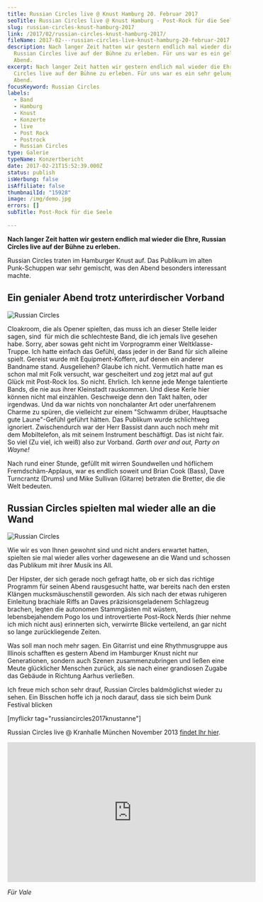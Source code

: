 ```yaml
---
title: Russian Circles live @ Knust Hamburg 20. Februar 2017
seoTitle: Russian Circles live @ Knust Hamburg - Post-Rock für die Seele
slug: russian-circles-knust-hamburg-2017
link: /2017/02/russian-circles-knust-hamburg-2017/
fileName: 2017-02---russian-circles-live-knust-hamburg-20-februar-2017.md
description: Nach langer Zeit hatten wir gestern endlich mal wieder die Ehre
  Russian Circles live auf der Bühne zu erleben. Für uns war es ein gelungener
  Abend.
excerpt: Nach langer Zeit hatten wir gestern endlich mal wieder die Ehre Russian
  Circles live auf der Bühne zu erleben. Für uns war es ein sehr gelungener
  Abend.
focusKeyword: Russian Circles
labels:
  - Band
  - Hamburg
  - Knust
  - Konzerte
  - live
  - Post Rock
  - Postrock
  - Russian Circles
type: Galerie
typeName: Konzertbericht
date: 2017-02-21T15:52:39.000Z
status: publish
isWerbung: false
isAffiliate: false
thumbnailId: "15928"
image: /img/demo.jpg
errors: []
subTitle: Post-Rock für die Seele
  
---
```


**Nach langer Zeit hatten wir gestern endlich mal wieder die Ehre, Russian
Circles live auf der Bühne zu erleben.**

Russian Circles traten im Hamburger Knust auf. Das Publikum im alten
Punk-Schuppen war sehr gemischt, was den Abend besonders interessant machte.

## Ein genialer Abend trotz unterirdischer Vorband

![Russian Circles](http://cardamonchai.com/wp-content/uploads/2017/02/33033221775_fbbf17d9c7_z.jpg)

Cloakroom, die als Opener spielten, das muss ich an dieser Stelle leider sagen,
sind  für mich die schlechteste Band, die ich jemals live gesehen habe. Sorry,
aber sowas geht nicht im Vorprogramm einer Weltklasse-Truppe. Ich hatte einfach
das Gefühl, dass jeder in der Band für sich alleine spielt. Gereist wurde mit
Equipment-Koffern, auf denen ein anderer Bandname stand. Ausgeliehen? Glaube ich
nicht. Vermutlich hatte man es schon mal mit Folk versucht, war gescheitert und
zog jetzt mal auf gut Glück mit Post-Rock los. So nicht. Ehrlich. Ich kenne jede
Menge talentierte Bands, die nie aus ihrer Kleinstadt rauskommen. Und diese
Kerle hier können nicht mal einzählen. Geschweige denn den Takt halten, oder
irgendwas. Und da war nichts von nonchalanter Art oder unerfahrenem Charme zu
spüren, die vielleicht zur einem "Schwamm drüber, Hauptsache gute Laune"-Gefühl
geführt hätten. Das Publikum wurde schlichtweg ignoriert. Zwischendurch war der
Herr Bassist dann auch noch mehr mit dem Mobiltelefon, als mit seinem Instrument
beschäftigt. Das ist nicht fair. So viel (Zu viel, ich weiß) also zur Vorband.
_Garth over and out, Party on Wayne!_

Nach rund einer Stunde, gefüllt mit wirren Soundwellen und höflichem
Fremdschäm-Applaus, war es endlich soweit und Brian Cook (Bass), Dave Turncrantz
(Drums) und Mike Sullivan (Gitarre) betraten die Bretter, die die Welt bedeuten.

## Russian Circles spielten mal wieder alle an die Wand

![Russian Circles](http://cardamonchai.com/wp-content/uploads/2017/02/32877461962_1cd8da421f_z.jpg)

Wie wir es von Ihnen gewohnt sind und nicht anders erwartet hatten, spielten sie
mal wieder alles vorher dagewesene an die Wand und schossen das Publikum mit
ihrer Musik ins All.

Der Hipster, der sich gerade noch gefragt hatte, ob er sich das richtige
Programm für seinen Abend rausgesucht hatte, war bereits nach den ersten Klängen
mucksmäuschenstill geworden. Als sich nach der etwas ruhigeren Einleitung
brachiale Riffs an Daves präzisionsgeladenem Schlagzeug brachen, legten die
autonomen Stammgästen mit wüstem, lebensbejahendem Pogo los und introvertierte
Post-Rock Nerds (hier nehme ich mich nicht aus) erinnerten sich, verwirrte
Blicke verteilend, an gar nicht so lange zurückliegende Zeiten.

Was soll man noch mehr sagen. Ein Gitarrist und eine Rhythmusgruppe aus Illinois
schafften es gestern Abend im Hamburger Knust nicht nur Generationen, sondern
auch Szenen zusammenzubringen und ließen eine Meute glücklicher Menschen zurück,
als sie nach einer grandiosen Zugabe das Gebäude in Richtung Aarhus verließen.

Ich freue mich schon sehr drauf, Russian Circles baldmöglichst wieder zu sehen.
Ein Bisschen hoffe ich ja noch darauf, dass sie sich beim Dunk Festival blicken

[myflickr tag="russiancircles2017knustanne"]

Russian Circles live @ Kranhalle München November 2013
[findet Ihr hier](/2013/11/russian-circles-live-kranhalle-munchen/).

<iframe src="https://www.youtube.com/embed/ONzYMVrhTyk" width="560" height="315" frameborder="0" allowfullscreen="allowfullscreen"></iframe>

_Für Vale_

  